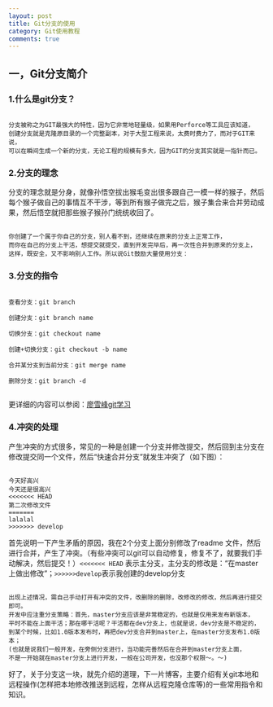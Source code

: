 ```yaml
---
layout: post
title: Git分支的使用
category: Git使用教程
comments: true
---
```


## 一，Git分支简介

### 1.什么是git分支？

```

分支被称之为GIT最强大的特性，因为它非常地轻量级，如果用Perforce等工具应该知道，
创建分支就是克隆原目录的一个完整副本，对于大型工程来说，太费时费力了，而对于GIT来说，
可以在瞬间生成一个新的分支，无论工程的规模有多大，因为GIT的分支其实就是一指针而已。

```

### 2.分支的理念

分支的理念就是分身，就像孙悟空拔出猴毛变出很多跟自己一模一样的猴子，然后每个猴子做自己的事情互不干涉，等到所有猴子做完之后，猴子集合来合并劳动成果，然后悟空就把那些猴子猴孙门统统收回了。

```

你创建了一个属于你自己的分支，别人看不到，还继续在原来的分支上正常工作，
而你在自己的分支上干活，想提交就提交，直到开发完毕后，再一次性合并到原来的分支上，
这样，既安全，又不影响别人工作。所以说Git鼓励大量使用分支：

```


### 3.分支的指令


```

查看分支：git branch

创建分支：git branch name

切换分支：git checkout name

创建+切换分支：git checkout -b name

合并某分支到当前分支：git merge name

删除分支：git branch -d 


```

更详细的内容可以参阅：[廖雪峰git学习](http://www.liaoxuefeng.com/wiki/0013739516305929606dd18361248578c67b8067c8c017b000/001375840038939c291467cc7c747b1810aab2fb8863508000)

### 4.冲突的处理

产生冲突的方式很多，常见的一种是创建一个分支并修改提交，然后回到主分支在修改提交同一个文件，然后“快速合并分支”就发生冲突了（如下图）：

```

今天好高兴
今天还是很高兴
<<<<<<< HEAD
第二次修改文件
=======
lalalal
>>>>>>> develop

```

首先说明一下产生矛盾的原因，我在2个分支上面分别修改了readme 文件，然后进行合并，产生了冲突。（有些冲突可以git可以自动修复，修复不了，就要我们手动解决，然后提交！）`<<<<<<< HEAD` 表示主分支，主分支的修改是：“在master上做出修改”；`>>>>>>develop`表示我创建的develop分支

```

出现上述情况，需自己手动打开有冲突的文件，改删除的删除，改修改的修改，然后再进行提交即可。
开发中应注重分支策略：首先，master分支应该是非常稳定的，也就是仅用来发布新版本，
平时不能在上面干活；那在哪干活呢？干活都在dev分支上，也就是说，dev分支是不稳定的，
到某个时候，比如1.0版本发布时，再把dev分支合并到master上，在master分支发布1.0版本；
(也就是说我们一般开发，在旁侧分支进行，当功能完善然后在合并到master分支上面，
不是一开始就在master分支上进行开发，一般在公司开发，也没那个权限～。～)

```

好了，关于分支这一块，就先介绍的道理，下一片博客，主要介绍有关git本地和远程操作(怎样把本地修改推送到远程，怎样从远程克隆仓库等)的一些常用指令和知识。










